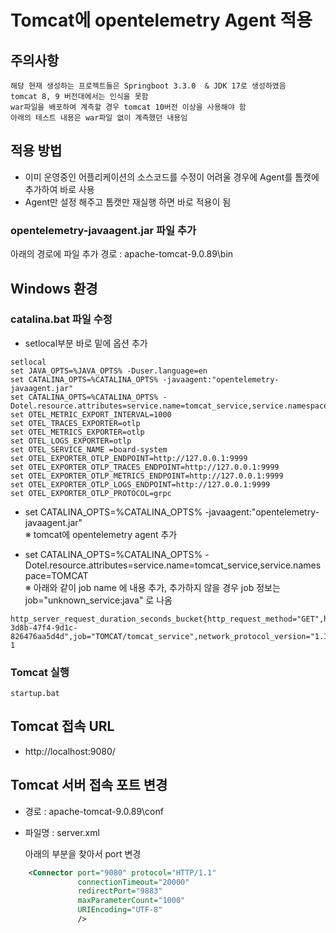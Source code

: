 # Tomcat에 opentelemetry Agent 적용

## 주의사항
```text
해당 현재 생성하는 프로젝트들은 Springboot 3.3.0  & JDK 17로 생성하였음
tomcat 8, 9 버전대에서는 인식을 못함
war파일을 배포하여 계측할 경우 tomcat 10버전 이상을 사용해야 함
아래의 테스트 내용은 war파일 없이 계측했던 내용임
```

## 적용 방법
- 이미 운영중인 어플리케이션의 소스코드를 수정이 어려울 경우에 Agent를 톰캣에 추가하여 바로 사용
- Agent만 설정 해주고 톰캣만 재실행 하면 바로 적용이 됨

### opentelemetry-javaagent.jar 파일 추가
아래의 경로에 파일 추가
경로 : apache-tomcat-9.0.89\bin



## Windows 환경
### catalina.bat 파일 수정
- setlocal부분 바로 밑에 옵션 추가

```shell
setlocal
set JAVA_OPTS=%JAVA_OPTS% -Duser.language=en
set CATALINA_OPTS=%CATALINA_OPTS% -javaagent:"opentelemetry-javaagent.jar"
set CATALINA_OPTS=%CATALINA_OPTS% -Dotel.resource.attributes=service.name=tomcat_service,service.namespace=TOMCAT
set OTEL_METRIC_EXPORT_INTERVAL=1000
set OTEL_TRACES_EXPORTER=otlp
set OTEL_METRICS_EXPORTER=otlp
set OTEL_LOGS_EXPORTER=otlp
set OTEL_SERVICE_NAME =board-system
set OTEL_EXPORTER_OTLP_ENDPOINT=http://127.0.0.1:9999
set OTEL_EXPORTER_OTLP_TRACES_ENDPOINT=http://127.0.0.1:9999
set OTEL_EXPORTER_OTLP_METRICS_ENDPOINT=http://127.0.0.1:9999
set OTEL_EXPORTER_OTLP_LOGS_ENDPOINT=http://127.0.0.1:9999
set OTEL_EXPORTER_OTLP_PROTOCOL=grpc

```

- set CATALINA_OPTS=%CATALINA_OPTS% -javaagent:"opentelemetry-javaagent.jar" <br>
※ tomcat에 opentelemetry agent 추가

- set CATALINA_OPTS=%CATALINA_OPTS% -Dotel.resource.attributes=service.name=tomcat_service,service.namespace=TOMCAT <br>
※ 아래와 같이 job name 에 내용 추가, 추가하지 않을 경우 job 정보는 job="unknown_service:java" 로 나옴
```shell
http_server_request_duration_seconds_bucket{http_request_method="GET",http_response_status_code="200",http_route="/index.jsp",instance="32a78fa6-3d8b-47f4-9d1c-826476aa5d4d",job="TOMCAT/tomcat_service",network_protocol_version="1.1",url_scheme="http",le="0.005"} 1
```

### Tomcat 실행
```shell
startup.bat
```


## Tomcat 접속 URL
- http://localhost:9080/

## Tomcat 서버 접속 포트 변경
- 경로 : apache-tomcat-9.0.89\conf
- 파일명 : server.xml
 
  아래의 부분을 찾아서 port 변경
```xml
    <Connector port="9080" protocol="HTTP/1.1"
               connectionTimeout="20000"
               redirectPort="9883"
               maxParameterCount="1000"
			   URIEncoding="UTF-8"
               />
```
